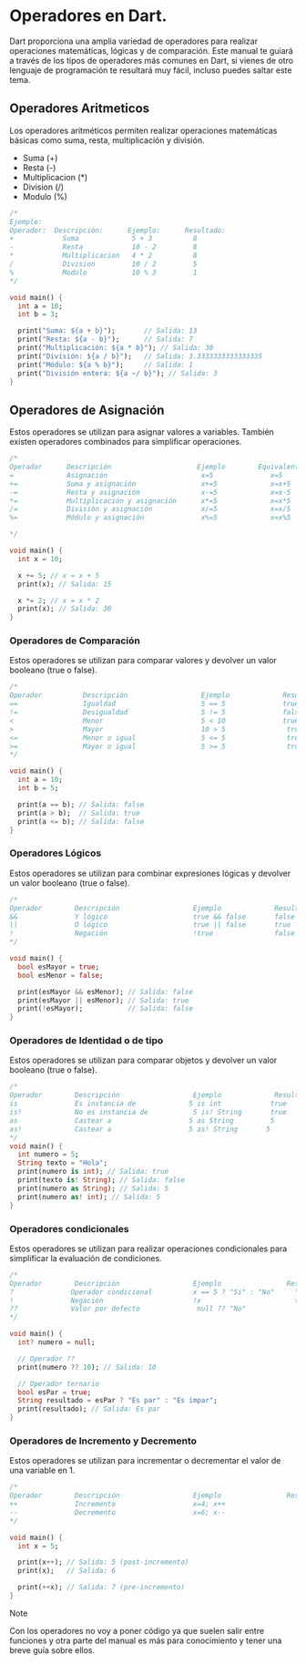 # Operadores en Dart.

Dart proporciona una amplia variedad de operadores para realizar operaciones matemáticas, lógicas y de comparación. Este manual te guiará a través de los tipos de operadores más comunes en Dart, si vienes de otro lenguaje de programación te resultará muy fácil, incluso puedes saltar este tema.

## Operadores Aritmeticos
Los operadores aritméticos permiten realizar operaciones matemáticas básicas como suma, resta, multiplicación y división.

- Suma (+)
- Resta (-)
- Multiplicacion (*)
- Division (/)
- Modulo (%)

```dart
/*
Ejemplo:
Operador:  Descripción:      Ejemplo:      Resultado:
+            Suma             5 + 3          8
-            Resta            10 - 2         8
*            Multiplicacion   4 * 2          8
/            Division         10 / 2         5
%            Modulo           10 % 3         1
*/

void main() {
  int a = 10;
  int b = 3;

  print("Suma: ${a + b}");       // Salida: 13
  print("Resta: ${a - b}");      // Salida: 7
  print("Multiplicación: ${a * b}"); // Salida: 30
  print("División: ${a / b}");   // Salida: 3.3333333333333335
  print("Módulo: ${a % b}");     // Salida: 1
  print("División entera: ${a ~/ b}"); // Salida: 3
}
```

## Operadores de Asignación
Estos operadores se utilizan para asignar valores a variables. También existen operadores combinados para simplificar operaciones.

```dart
/*
Operador      Descripción                     Ejemplo        Equivalente
=             Asignación                       x=5              x=5
+=            Suma y asignación                x+=5             x=x+5
-=            Resta y asignación               x-=5             x=x-5
*=            Multiplicación y asignación      x*=5             x=x*5
/=            División y asignación            x/=5             x=x/5
%=            Módulo y asignación              x%=5             x=x%5

*/

void main() {
  int x = 10;

  x += 5; // x = x + 5
  print(x); // Salida: 15

  x *= 2; // x = x * 2
  print(x); // Salida: 30
}
```

### Operadores de Comparación
Estos operadores se utilizan para comparar valores y devolver un valor booleano (true o false).

```dart
/*
Operador          Descripción                  Ejemplo             Resultado
==                Igualdad                     5 == 5              true
!=                Desigualdad                  5 != 5              false
<                 Menor                        5 < 10              true
>                 Mayor                        10 > 5               true
<=                Menor o igual                5 <= 5               true
>=                Mayor o igual                5 >= 5               true
*/

void main() {
  int a = 10;
  int b = 5;

  print(a == b); // Salida: false
  print(a > b);  // Salida: true
  print(a <= b); // Salida: false
}
```

###  Operadores Lógicos
Estos operadores se utilizan para combinar expresiones lógicas y devolver un valor booleano (true o false).
```dart
/*
Operador        Descripción                  Ejemplo             Resultado
&&              Y lógico                     true && false       false
||              O lógico                     true || false       true
!               Negación                     !true               false
*/

void main() {
  bool esMayor = true;
  bool esMenor = false;

  print(esMayor && esMenor); // Salida: false
  print(esMayor || esMenor); // Salida: true
  print(!esMayor);           // Salida: false
}
```

### Operadores de Identidad o de tipo
Estos operadores se utilizan para comparar objetos y devolver un valor booleano (true o false).
```dart
/*
Operador        Descripción                  Ejemplo             Resultado
is              Es instancia de             5 is int            true
is!             No es instancia de           5 is! String       true
as              Castear a                   5 as String         5
as!             Castear a                   5 as! String       5
*/
void main() {
  int numero = 5;
  String texto = "Hola";
  print(numero is int); // Salida: true
  print(texto is! String); // Salida: false
  print(numero as String); // Salida: 5
  print(numero as! int); // Salida: 5
}
``` 

### Operadores condicionales
Estos operadores se utilizan para realizar operaciones condicionales para simplificar la evaluación de condiciones.

```dart
/*
Operador        Descripción                  Ejemplo                Resultado
?              Operador condicional          x == 5 ? "Si" : "No"     "No"
!              Negación                      !x                       true
??             Valor por defecto              null ?? "No"             "No"
*/

void main() {
  int? numero = null;

  // Operador ??
  print(numero ?? 10); // Salida: 10

  // Operador ternario
  bool esPar = true;
  String resultado = esPar ? "Es par" : "Es impar";
  print(resultado); // Salida: Es par
}
```

### Operadores de Incremento y Decremento
Estos operadores se utilizan para incrementar o decrementar el valor de una variable en 1.
```dart
/*
Operador        Descripción                  Ejemplo                Resultado
++              Incremento                   x=4; x++                    5
--              Decremento                   x=6; x--                    5
*/

void main() {
  int x = 5;

  print(x++); // Salida: 5 (post-incremento)
  print(x);   // Salida: 6

  print(++x); // Salida: 7 (pre-incremento)
}
```

>[!NOTE]
>Con los operadores no voy a poner código ya que suelen salir entre funciones y otra parte del manual es más para conocimiento y tener una breve guía sobre ellos.

